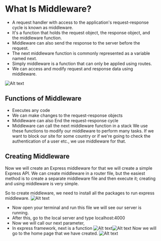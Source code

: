 # What Is Middleware?
- A request handler with access to the application's request-response cycle is known as middleware.
- It's a function that holds the request object, the response object, and the middleware function.
- Middleware can also send the response to the server before the request.
- The next middleware function is commonly represented as a variable named next.
- Simply middleware is a function that can only be applied using routes.
- We can access and modify request and response data using middleware.

![Alt text](https://www.simplilearn.com/ice9/free_resources_article_thumb/ExpressJS_Middleware_1.png)
## Functions of Middleware
- Executes any code
- We can make changes to the request-response objects
- Middleware can also End the request-response cycle
- Middleware can call the next middleware function in a stack
We use these functions to modify our middleware to perform many tasks. If we want to block our site for some country or if we're going to check the authentication of a user etc., we use middleware for that.

## Creating Middleware
Now we will create an Express middleware for that we will create a simple Express API. We can create middleware in a router file, but the easiest method is to create a separate middleware file and then execute it; creating and using middleware is very simple.

So to create middleware, we need to install all the packages to run express middleware.
![Alt text](https://www.simplilearn.com/ice9/free_resources_article_thumb/ExpressJS_Middleware_2.png)
- Now open your terminal and run this file we will see our server is running.
- After this, go to the local server and type localhost:4000
- Now we will call our next parameter,
- In express framework, next is a function
![Alt text](https://www.simplilearn.com/ice9/free_resources_article_thumb/ExpressJS_Middleware_3.png)![Alt text](https://www.simplilearn.com/ice9/free_resources_article_thumb/ExpressJS_Middleware_4.png)
Now we will go to the home page that we have created.
![Alt text](https://www.simplilearn.com/ice9/free_resources_article_thumb/ExpressJS_Middleware_5.png)
